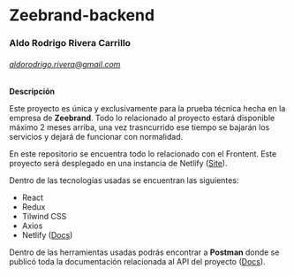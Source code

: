 # Zeebrand-backend

### Aldo Rodrigo Rivera Carrillo
###### aldorodrigo.rivera@gmail.com

**Descripción**

Este proyecto es única y exclusivamente para la prueba técnica hecha en la empresa de **Zeebrand**. Todo lo relacionado al proyecto estará disponible máximo 2 meses arriba, una vez trasncurrido ese tiempo se bajarán los servicios y dejará de funcionar con normalidad.

En este repositorio se encuentra todo lo relacionado con el Frontent. Este proyecto será desplegado en una instancia de Netlify ([Site](google.com)).

Dentro de las tecnologías usadas se encuentran las siguientes:

- React
- Redux
- Tilwind CSS
- Axios
- Netlify ([Docs](https://zebrand.netlify.app/))

Dentro de las herramientas usadas podrás encontrar a **Postman** donde se publicó toda la documentación relacionada al API del proyecto ([Docs](https://documenter.getpostman.com/view/2644356/Tzz4SKfR "Docs")).

